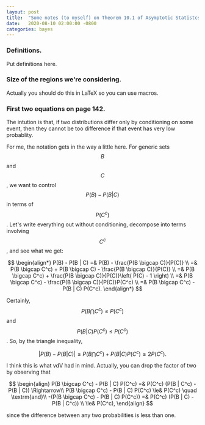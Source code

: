 ```yaml
---
layout: post
title:  "Some notes (to myself) on Theorem 10.1 of Asymptotic Statistcs by van der Vaart."
date:   2020-08-10 02:00:00 -0800
categories: bayes
---
```


### Definitions.

Put definitions here.


### Size of the regions we're considering.

Actually you should do this in LaTeX so you can use macros.

### First two equations on page 142.

The intution is that, if two distributions differ only by conditioning on
some event, then they cannot be too difference if that event has very low
probablity.

For me, the notation gets in the way a little here.  For generic
sets $$B$$ and $$C$$, we want to control $$P(B) - P(B | C)$$
in terms of $$P(C^c)$$.  Let's write everything out without conditioning,
decompose into terms involving $$C^c$$, and see what we get:

$$
\begin{align*}
P(B) - P(B | C) =& P(B) - \frac{P(B \bigcap C)}{P(C)} \\
=& P(B \bigcap C^c) + P(B \bigcap C) - \frac{P(B \bigcap C)}{P(C)} \\
=& P(B \bigcap C^c) +
    \frac{P(B \bigcap C)}{P(C)}\left( P(C) - 1 \right) \\
=& P(B \bigcap C^c) - \frac{P(B \bigcap C)}{P(C)}P(C^c) \\
=& P(B \bigcap C^c) - P(B | C) P(C^c).
\end{align*}
$$

Certainly, $$P(B \bigcap C^c) \le P(C^c)$$ and $$P(B | C) P(C^c) \le P(C^c)$$.
So, by the triangle inequality,

$$
| P(B) - P(B | C) | \le P(B \bigcap C^c) + P(B | C) P(C^c) \le 2 P(C^c).
$$

I think this is what vdV had in mind.  Actually, you can drop the factor of
two by observing that

$$
\begin{align}
P(B \bigcap C^c) - P(B | C) P(C^c) =& P(C^c) (P(B | C^c) - P(B | C)) \Rightarrow\\
P(B \bigcap C^c) - P(B | C) P(C^c) \le& P(C^c) \quad \textrm{and}\\
-(P(B \bigcap C^c) - P(B | C) P(C^c)) =& P(C^c) (P(B | C) - P(B | C^c)) \\
\le& P(C^c),
\end{align}
$$

since the difference between any two probabilities is less than one.
